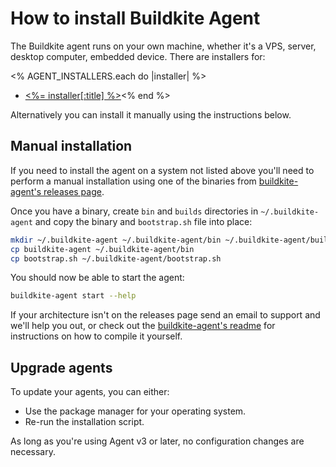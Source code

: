 # How to install Buildkite Agent

The Buildkite agent runs on your own machine, whether it's a VPS, server, desktop computer, embedded device. There are installers for:

<% AGENT_INSTALLERS.each do |installer| %>

- [<%= installer[:title] %>](<%= docs_page_path installer[:url] %>)<% end %>

Alternatively you can install it manually using the instructions below.

## Manual installation

If you need to install the agent on a system not listed above you'll need to perform a manual installation using one of the binaries from [buildkite-agent's releases page](https://github.com/buildkite/agent/releases).

Once you have a binary, create `bin` and `builds` directories in `~/.buildkite-agent` and copy the binary and `bootstrap.sh` file into place:

```bash
mkdir ~/.buildkite-agent ~/.buildkite-agent/bin ~/.buildkite-agent/builds
cp buildkite-agent ~/.buildkite-agent/bin
cp bootstrap.sh ~/.buildkite-agent/bootstrap.sh
```

You should now be able to start the agent:

```bash
buildkite-agent start --help
```

If your architecture isn't on the releases page send an email to support and we'll help you out, or check out the [buildkite-agent's readme](https://github.com/buildkite/agent#readme) for instructions on how to compile it yourself.

## Upgrade agents

To update your agents, you can either:

- Use the package manager for your operating system.
- Re-run the installation script.

As long as you're using Agent v3 or later, no configuration changes are necessary.
